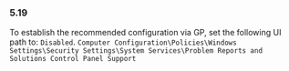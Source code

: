 
### 5.19  
To establish the recommended configuration via GP, set the following UI path to: `Disabled`. `Computer Configuration\Policies\Windows Settings\Security Settings\System Services\Problem Reports and Solutions Control Panel Support `